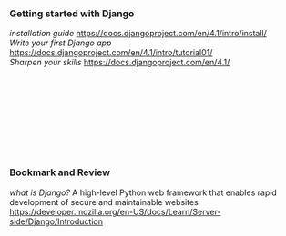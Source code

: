 ### Getting started with Django<br>
*installation guide* https://docs.djangoproject.com/en/4.1/intro/install/<br>
*Write your first Django app* https://docs.djangoproject.com/en/4.1/intro/tutorial01/<br>
*Sharpen your skills* https://docs.djangoproject.com/en/4.1/<br>
<br>
<br>
<br>
<br>
<br>
<br>
<br>
<br>
<br>
### Bookmark and Review <br>
*what is Django?* A high-level Python web framework that enables rapid development of secure and maintainable websites https://developer.mozilla.org/en-US/docs/Learn/Server-side/Django/Introduction<br>
<br>
<br>
